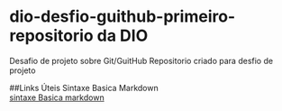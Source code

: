 # dio-desfio-guithub-primeiro-repositorio da DIO
Desafio de projeto sobre Git/GuitHub
Repositorio criado para desfio de projeto

##Links Úteis Sintaxe Basica Markdown  
[sintaxe Basica markdown](https://www.markdownguide.org/getting-started/)

